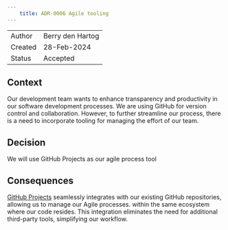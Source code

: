 ```yaml
---
    title: ADR-0006 Agile tooling
---
```


|     |                  |
| ---     | --- |
| Author  | Berry den Hartog |
| Created | 28-Feb-2024      |
| Status  | Accepted         |

## Context

Our development team wants to enhance transparency and productivity in our software development processes.
We are using GitHub for version control and collaboration. However, to further streamline our process, there is a need
to incorporate tooling for managing the effort of our team.

## Decision

We will use GitHub Projects as our agile process tool

## Consequences

[GitHub Projects](https://docs.github.com/en/issues/planning-and-tracking-with-projects/learning-about-projects/about-projects)
seamlessly integrates with our existing GitHub repositories, allowing us to manage our Agile processes.
within the same ecosystem where our code resides. This integration eliminates the need for additional third-party tools,
simplifying our workflow.

